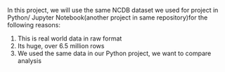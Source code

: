 In this project, we will use the same NCDB dataset we used for project in Python/ Jupyter Notebook(another project in same repository)for the following reasons:
<ol>
<li>This is real world data in raw format</li>
<li>Its huge, over 6.5 million rows</li>
<li>We used the same data in our Python project, we want to compare analysis</li>
</ol>
